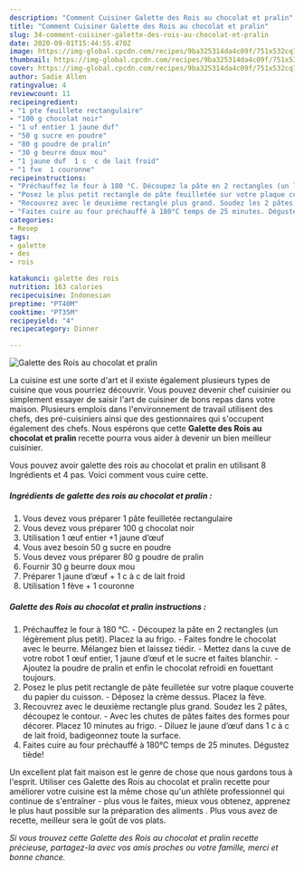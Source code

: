 ```yaml
---
description: "Comment Cuisiner Galette des Rois au chocolat et pralin"
title: "Comment Cuisiner Galette des Rois au chocolat et pralin"
slug: 34-comment-cuisiner-galette-des-rois-au-chocolat-et-pralin
date: 2020-09-01T15:44:55.470Z
image: https://img-global.cpcdn.com/recipes/9ba325314da4c09f/751x532cq70/galette-des-rois-au-chocolat-et-pralin-photo-principale-de-la-recette.jpg
thumbnail: https://img-global.cpcdn.com/recipes/9ba325314da4c09f/751x532cq70/galette-des-rois-au-chocolat-et-pralin-photo-principale-de-la-recette.jpg
cover: https://img-global.cpcdn.com/recipes/9ba325314da4c09f/751x532cq70/galette-des-rois-au-chocolat-et-pralin-photo-principale-de-la-recette.jpg
author: Sadie Allen
ratingvalue: 4
reviewcount: 11
recipeingredient:
- "1 pte feuillete rectangulaire"
- "100 g chocolat noir"
- "1 uf entier 1 jaune duf"
- "50 g sucre en poudre"
- "80 g poudre de pralin"
- "30 g beurre doux mou"
- "1 jaune duf  1 c  c de lait froid"
- "1 fve  1 couronne"
recipeinstructions:
- "Préchauffez le four à 180 °C. Découpez la pâte en 2 rectangles (un légèrement plus petit). Placez la au frigo. Faites fondre le chocolat avec le beurre. Mélangez bien et laissez tiédir. Mettez dans la cuve de votre robot 1 œuf entier, 1 jaune d’œuf et le sucre et faites blanchir. Ajoutez la poudre de pralin et enfin le chocolat refroidi en fouettant toujours."
- "Posez le plus petit rectangle de pâte feuilletée sur votre plaque couverte du papier du cuisson. Déposez la crème dessus. Placez la fève."
- "Recouvrez avec le deuxième rectangle plus grand. Soudez les 2 pâtes, découpez le contour. Avec les chutes de pâtes faites des formes pour décorer. Placez 10 minutes au frigo. Diluez le jaune d’œuf dans 1 c à c de lait froid, badigeonnez toute la surface."
- "Faites cuire au four préchauffé à 180°C temps de 25 minutes. Dégustez tiède!"
categories:
- Resep
tags:
- galette
- des
- rois

katakunci: galette des rois 
nutrition: 163 calories
recipecuisine: Indonesian
preptime: "PT40M"
cooktime: "PT35M"
recipeyield: "4"
recipecategory: Dinner

---
```



![Galette des Rois au chocolat et pralin](https://img-global.cpcdn.com/recipes/9ba325314da4c09f/751x532cq70/galette-des-rois-au-chocolat-et-pralin-photo-principale-de-la-recette.jpg)

La cuisine est une sorte d'art et il existe également plusieurs types de cuisine que vous pourriez découvrir. Vous pouvez devenir chef cuisinier ou simplement essayer de saisir l'art de cuisiner de bons repas dans votre maison. Plusieurs emplois dans l'environnement de travail utilisent des chefs, des pré-cuisiniers ainsi que des gestionnaires qui s'occupent également des chefs. Nous espérons que cette <strong> Galette des Rois au chocolat et pralin </strong> recette pourra vous aider à devenir un bien meilleur cuisinier.

<!--inarticleads1-->

Vous pouvez avoir galette des rois au chocolat et pralin en utilisant 8 Ingrédients et 4 pas. Voici comment vous cuire cette.

##### Ingrédients de galette des rois au chocolat et pralin :

1. Vous devez vous préparer 1 pâte feuilletée rectangulaire
1. Vous devez vous préparer 100 g chocolat noir
1. Utilisation 1 œuf entier +1 jaune d’œuf
1. Vous avez besoin 50 g sucre en poudre
1. Vous devez vous préparer 80 g poudre de pralin
1. Fournir 30 g beurre doux mou
1. Préparer 1 jaune d’œuf + 1 c à c de lait froid
1. Utilisation 1 fève + 1 couronne




<!--inarticleads2-->

##### Galette des Rois au chocolat et pralin instructions :

1. Préchauffez le four à 180 °C. - Découpez la pâte en 2 rectangles (un légèrement plus petit). Placez la au frigo. - Faites fondre le chocolat avec le beurre. Mélangez bien et laissez tiédir. - Mettez dans la cuve de votre robot 1 œuf entier, 1 jaune d’œuf et le sucre et faites blanchir. - Ajoutez la poudre de pralin et enfin le chocolat refroidi en fouettant toujours.
1. Posez le plus petit rectangle de pâte feuilletée sur votre plaque couverte du papier du cuisson. - Déposez la crème dessus. Placez la fève.
1. Recouvrez avec le deuxième rectangle plus grand. Soudez les 2 pâtes, découpez le contour. - Avec les chutes de pâtes faites des formes pour décorer. Placez 10 minutes au frigo. - Diluez le jaune d’œuf dans 1 c à c de lait froid, badigeonnez toute la surface.
1. Faites cuire au four préchauffé à 180°C temps de 25 minutes. Dégustez tiède!




<!--inarticleads1-->

<p>
Un excellent plat fait maison est le genre de chose que nous gardons tous à l'esprit. Utiliser ces Galette des Rois au chocolat et pralin recette pour améliorer votre cuisine est la même chose qu'un athlète professionnel qui continue de s'entraîner - plus vous le faites, mieux vous obtenez, apprenez le plus haut possible sur la préparation des aliments . Plus vous avez de recette, meilleur sera le goût de vos plats.
</p>

<p>
<i>Si vous trouvez cette Galette des Rois au chocolat et pralin recette précieuse, partagez-la avec vos amis proches ou votre famille, merci et bonne chance.</i>
</p>
